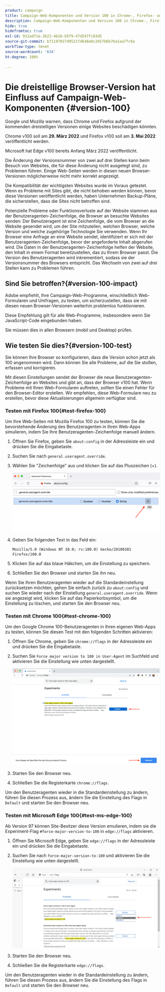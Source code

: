```yaml
---
product: campaign
title: Campaign-Web-Komponenten und Version 100 in Chrome-, Firefox- und Edge-Browsern
description: Campaign-Web-Komponenten und Version 100 in Chrome-, Firefox- und Edge-Browsern
hide: true
hidefromtoc: true
exl-id: 912ad71e-2b23-4b16-b5f9-47d547fc83d5
source-git-commit: b71197027d9521fd648a0c2657b6b76a1aa7fc9a
workflow-type: tm+mt
source-wordcount: '634'
ht-degree: 100%

---
```


# Die dreistellige Browser-Version hat Einfluss auf Campaign-Web-Komponenten {#version-100}

Google und Mozilla warnen, dass Chrome und Firefox aufgrund der kommenden dreistelligen Versionen einige Websites beschädigen könnten.

Chrome v100 soll am **29. März 2022** und Firefox v100 soll am **3. Mai 2022** veröffentlicht werden.

Microsoft hat Edge v100 bereits Anfang März 2022 veröffentlicht.

Die Änderung der Versionsnummer von zwei auf drei Stellen kann beim Besuch von Websites, die für diese Änderung nicht ausgelegt sind, zu Problemen führen. Einige Web-Seiten werden in diesen neuen Browser-Versionen möglicherweise nicht mehr korrekt angezeigt.

Die Kompatibilität der wichtigsten Websites wurde im Voraus getestet. Wenn es Probleme mit Sites gibt, die nicht behoben werden können, bevor diese Versionen veröffentlicht werden, haben Unternehmen Backup-Pläne, die sicherstellen, dass die Sites nicht betroffen sind.

Potenzielle Probleme oder Funktionsverluste auf der Website stammen aus der Benutzeragenten-Zeichenfolge, die Browser an besuchte Websites senden: Der Benutzeragent ist eine Zeichenfolge, die vom Browser an die Website gesendet wird, um der Site mitzuteilen, welchen Browser, welche Version und welche zugehörige Technologie Sie verwenden. Wenn Ihr Browser eine Anfrage an eine Website sendet, identifiziert er sich mit der Benutzeragenten-Zeichenfolge, bevor der angeforderte Inhalt abgerufen wird. Die Daten in der Benutzeragenten-Zeichenfolge helfen der Website, den Inhalt in einem Format bereitzustellen, das zu Ihrem Browser passt. Die Version des Benutzeragenten wird inkrementiert, sodass sie der Versionsnummer des Browsers entspricht. Das Wechseln von zwei auf drei Stellen kann zu Problemen führen.

## Sind Sie betroffen?{#version-100-impact}

Adobe empfiehlt, Ihre Campaign-Web-Programme, einschließlich Web-Formularen und Umfragen, zu testen, um sicherzustellen, dass sie mit diesen neuen Browser-Versionen weiterhin problemlos funktionieren.

Diese Empfehlung gilt für alle Web-Programme, insbesondere wenn Sie JavaScript-Code eingebunden haben.

Sie müssen dies in allen Browsern (mobil und Desktop) prüfen.

## Wie testen Sie dies?{#version-100-test}

Sie können Ihre Browser so konfigurieren, dass die Version schon jetzt als 100 angenommen wird. Dann können Sie alle Probleme, auf die Sie stoßen, erfassen und korrigieren.

Mit diesen Einstellungen sendet der Browser die neue Benutzeragenten-Zeichenfolge an Websites und gibt an, dass der Browser v100 hat. Wenn Probleme mit Ihren Web-Formularen auftreten, sollten Sie einen Fehler für den Browser-Editor erstellen. Wir empfehlen, diese Web-Formulare neu zu erstellen, bevor diese Aktualisierungen allgemein verfügbar sind.

### Testen mit Firefox 100{#test-firefox-100}

Um Ihre Web-Seiten mit Mozilla Firefox 100 zu testen, können Sie die bevorstehende Änderung des Benutzeragenten in Ihren Web-Apps simulieren, indem Sie Ihre Benutzeragenten-Zeichenfolge manuell ändern.

1. Öffnen Sie Firefox, geben Sie `about:config` in der Adressleiste ein und drücken Sie die Eingabetaste.
1. Suchen Sie nach `general.useragent.override`.
1. Wählen Sie &quot;Zeichenfolge&quot; aus und klicken Sie auf das Pluszeichen (+).

   ![](assets/force-user-agent-firefox.png)

1. Geben Sie folgenden Text in das Feld ein:

   ```
   Mozilla/5.0 (Windows NT 10.0; rv:100.0) Gecko/20100101 Firefox/100.0
   ```

1. Klicken Sie auf das blaue Häkchen, um die Einstellung zu speichern.
1. Schließen Sie den Browser und starten Sie ihn neu.

Wenn Sie Ihren Benutzeragenten wieder auf die Standardeinstellung zurücksetzen möchten, gehen Sie einfach zurück zu `about:config` und suchen Sie wieder nach der Einstellung `general.useragent.override`.  Wenn sie angezeigt wird, klicken Sie auf das Papierkorbsymbol, um die Einstellung zu löschen, und starten Sie den Browser neu.

### Testen mit Chrome 100{#test-chrome-100}

Um den Google Chrome 100-Benutzeragenten in Ihren eigenen Web-Apps zu testen, können Sie diesen Test mit den folgenden Schritten aktivieren:

1. Öffnen Sie Chrome, geben Sie `chrome://flags` in der Adressleiste ein und drücken Sie die Eingabetaste.
1. Suchen Sie `Force major version to 100 in User-Agent` im Suchfeld und aktivieren Sie die Einstellung wie unten dargestellt.

   ![](assets/force-user-agent-chrome.png)

1. Starten Sie den Browser neu.
1. Schließen Sie die Registerkarte `chrome://flags`.

Um den Benutzeragenten wieder in die Standardeinstellung zu ändern, führen Sie diesen Prozess aus, ändern Sie die Einstellung des Flags in `Default` und starten Sie den Browser neu.


### Testen mit Microsoft Edge 100{#test-ms-edge-100}

Ab Version 97 können Site-Besitzer diese Version emulieren, indem sie die Experiment-Flag `#force-major-version-to-100` in `edge://flags` aktivieren.

1. Öffnen Sie Microsoft Edge, geben Sie `edge://flags` in der Adressleiste ein und drücken Sie die Eingabetaste.
1. Suchen Sie nach `force-major-version-to-100` und aktivieren Sie die Einstellung wie unten dargestellt.

   ![](assets/force-user-agent-edge.png)

1. Starten Sie den Browser neu.
1. Schließen Sie die Registerkarte `edge://flags`.

Um den Benutzeragenten wieder in die Standardeinstellung zu ändern, führen Sie diesen Prozess aus, ändern Sie die Einstellung des Flags in `Default` und starten Sie den Browser neu.
